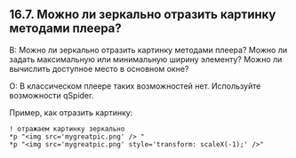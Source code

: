 ## 16.7. Можно ли зеркально отразить картинку методами плеера?
<!-- [:faq_16_07] -->

В:	Можно ли зеркально отразить картинку методами плеера?
	Можно ли задать максимальную или минимальную ширину элементу?
	Можно ли вычислить доступное место в основном окне?

О:
В классическом плеере таких возможностей нет. Используйте возможности qSpider.

Пример, как отразить картинку:
```qsp
! отражаем картинку зеркально
*p "<img src='mygreatpic.png' /> "
*p "<img src='mygreatpic.png' style='transform: scaleX(-1);' />"
```
